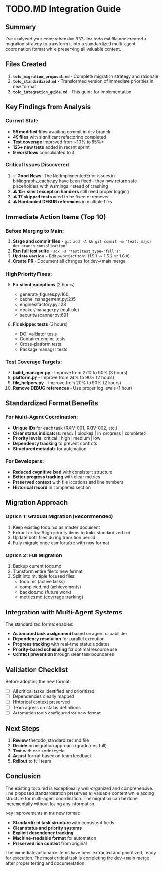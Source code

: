 # TODO.MD Integration Guide

## Summary

I've analyzed your comprehensive 833-line todo.md file and created a migration strategy to transform it into a standardized multi-agent coordination format while preserving all valuable content.

## Files Created

1. **`todo_migration_proposal.md`** - Complete migration strategy and rationale
2. **`todo_standardized.md`** - Transformed version of immediate priorities in new format
3. **`todo_integration_guide.md`** - This guide for implementation

## Key Findings from Analysis

### Current State
- **55 modified files** awaiting commit in dev branch
- **49 files** with significant refactoring completed
- **Test coverage** improved from ~10% to 85%+
- **126+ new tests** added in recent sprint
- **9 workflows** consolidated to 3

### Critical Issues Discovered
1. ✅ **Good News**: The NotImplementedError issues in bibliography_cache.py have been fixed - they now return safe placeholders with warnings instead of crashing
2. ⚠️ **15+ silent exception handlers** still need proper logging
3. ⚠️ **17 skipped tests** need to be fixed or removed
4. ⚠️ **Hardcoded DEBUG references** in multiple files

## Immediate Action Items (Top 10)

### Before Merging to Main:
1. **Stage and commit files** - `git add -A && git commit -m "feat: major dev branch consolidation"`
2. **Run full test suite** - `nox -s "test(test_type='full')"`
3. **Update version** - Edit pyproject.toml (1.5.1 → 1.5.2 or 1.6.0)
4. **Create PR** - Document all changes for dev→main merge

### High Priority Fixes:
5. **Fix silent exceptions** (2 hours)
   - generate_figures.py:160
   - cache_management.py:235
   - engines/factory.py:128
   - docker/manager.py (multiple)
   - security/scanner.py:691

6. **Fix skipped tests** (3 hours)
   - DOI validator tests
   - Container engine tests
   - Cross-platform tests
   - Package manager tests

### Test Coverage Targets:
7. **build_manager.py** - Improve from 27% to 90% (3 hours)
8. **platform.py** - Improve from 24% to 90% (2 hours)
9. **file_helpers.py** - Improve from 20% to 90% (2 hours)
10. **Remove DEBUG references** - Use proper log levels (1 hour)

## Standardized Format Benefits

### For Multi-Agent Coordination:
- **Unique IDs** for each task (RXIV-001, RXIV-002, etc.)
- **Clear status indicators**: ready | blocked | in_progress | completed
- **Priority levels**: critical | high | medium | low
- **Dependency tracking** to prevent conflicts
- **Structured metadata** for automation

### For Developers:
- **Reduced cognitive load** with consistent structure
- **Better progress tracking** with clear metrics
- **Preserved context** with file locations and line numbers
- **Historical record** in completed section

## Migration Approach

### Option 1: Gradual Migration (Recommended)
1. Keep existing todo.md as master document
2. Extract critical/high priority items to todo_standardized.md
3. Update both files during transition period
4. Fully migrate once comfortable with new format

### Option 2: Full Migration
1. Backup current todo.md
2. Transform entire file to new format
3. Split into multiple focused files:
   - todo.md (active tasks)
   - completed.md (achievements)
   - backlog.md (future work)
   - metrics.md (coverage tracking)

## Integration with Multi-Agent Systems

The standardized format enables:
- **Automated task assignment** based on agent capabilities
- **Dependency resolution** for parallel execution
- **Progress tracking** with real-time status updates
- **Priority-based scheduling** for optimal resource use
- **Conflict prevention** through clear task boundaries

## Validation Checklist

Before adopting the new format:
- [ ] All critical tasks identified and prioritized
- [ ] Dependencies clearly mapped
- [ ] Historical context preserved
- [ ] Team agrees on status definitions
- [ ] Automation tools configured for new format

## Next Steps

1. **Review** the todo_standardized.md file
2. **Decide** on migration approach (gradual vs full)
3. **Test** with one sprint cycle
4. **Adjust** format based on team feedback
5. **Rollout** to full team

## Conclusion

The existing todo.md is exceptionally well-organized and comprehensive. The proposed standardization preserves all valuable content while adding structure for multi-agent coordination. The migration can be done incrementally without losing any information.

Key improvements in the new format:
- **Standardized task structure** with consistent fields
- **Clear status and priority systems**
- **Explicit dependency tracking**
- **Machine-readable format** for automation
- **Preserved rich context** from original

The immediate actionable items have been extracted and prioritized, ready for execution. The most critical task is completing the dev→main merge after proper testing and documentation.
